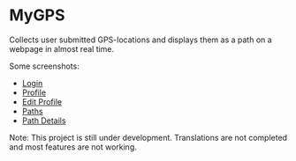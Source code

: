 # MyGPS

Collects user submitted GPS-locations and displays them as a path on a webpage in almost real time.

Some screenshots:

- [Login](https://i.imgur.com/2S4Hs7e.jpg)
- [Profile](https://i.imgur.com/7YB5Dpo.png)
- [Edit Profile](https://i.imgur.com/r8GWvcu.png)
- [Paths](https://i.imgur.com/AE62tfC.png)
- [Path Details](https://i.imgur.com/dR6Tdw9.png)

Note: This project is still under development. Translations are not completed and most features are not working.
